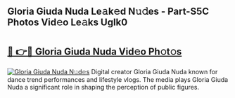 ## Gloria Giuda Nuda Le𝚊k𝚎d N𝚞𝚍es - Part-S5C Photos Vid𝚎o Le𝚊ks UgIk0

# <h2><a href="http://fbclgv.evod.top/?m=Gloria+Giuda+Nuda">🔗 👉🔴 Gloria Giuda Nuda Vid𝚎o Ph𝚘t𝚘s</a></h2>

[![Gloria Giuda Nuda N𝚞d𝚎s](https://i.imgur.com/8V9OHl7.gif)](http://fbclgv.evod.top/?m=Gloria+Giuda+Nuda)
Digital creator Gloria Giuda Nuda known for dance trend performances and lifestyle vlogs. The media plays Gloria Giuda Nuda a significant role in shaping the perception of public figures. 
